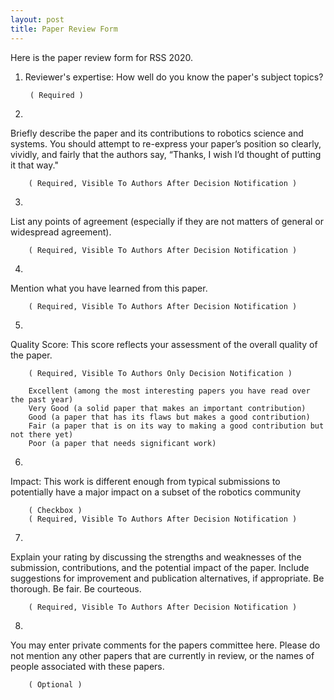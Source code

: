 ```yaml
---
layout: post
title: Paper Review Form
---
```


Here is the paper review form for RSS 2020.

1. Reviewer's expertise: How well do you know the paper's subject topics?

        ( Required )
        
2.  
Briefly describe the paper and its contributions to robotics science and systems. You should attempt to re-express your paper’s position so clearly, vividly, and fairly that the authors say, “Thanks, I wish I’d thought of putting it that way."

        ( Required, Visible To Authors After Decision Notification )
        
3.  
List any points of agreement (especially if they are not matters of general or widespread agreement).

        ( Required, Visible To Authors After Decision Notification )
        
4.  
Mention what you have learned from this paper.

        ( Required, Visible To Authors After Decision Notification )
        
5.  
Quality Score: This score reflects your assessment of the overall quality of the paper.

        ( Required, Visible To Authors Only Decision Notification )

        Excellent (among the most interesting papers you have read over the past year)
        Very Good (a solid paper that makes an important contribution)
        Good (a paper that has its flaws but makes a good contribution)
        Fair (a paper that is on its way to making a good contribution but not there yet)
        Poor (a paper that needs significant work)
6.  
Impact: This work is different enough from typical submissions to potentially have a major impact on a subset of the robotics community

        ( Checkbox )
        ( Required, Visible To Authors After Decision Notification )

7. 
Explain your rating by discussing the strengths and weaknesses of the submission, contributions, and the potential impact of the paper. Include suggestions for improvement and publication alternatives, if appropriate. Be thorough. Be fair. Be courteous.

        ( Required, Visible To Authors After Decision Notification )
        
8.  
You may enter private comments for the papers committee here. Please do not mention any other papers that are currently in review, or the names of people associated with these papers.

        ( Optional )
        